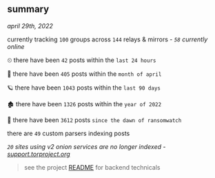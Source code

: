 
## summary
_april 29th, 2022_

currently tracking `100` groups across `144` relays & mirrors - _`58` currently online_

⏲ there have been `42` posts within the `last 24 hours`

🦈 there have been `405` posts within the `month of april`

🪐 there have been `1043` posts within the `last 90 days`

🏚 there have been `1326` posts within the `year of 2022`

🦕 there have been `3612` posts `since the dawn of ransomwatch`

there are `49` custom parsers indexing posts

_`20` sites using v2 onion services are no longer indexed - [support.torproject.org](https://support.torproject.org/onionservices/v2-deprecation/)_

> see the project [README](https://github.com/thetanz/ransomwatch#ransomwatch--) for backend technicals
